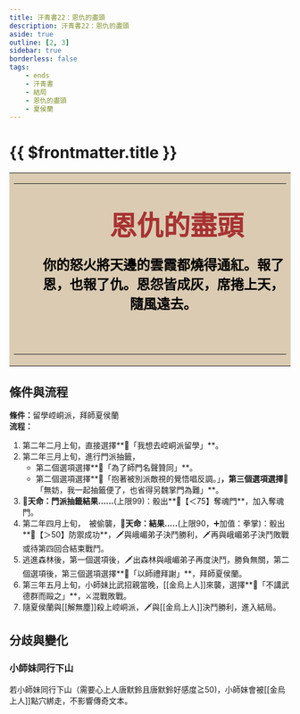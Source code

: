 ```yaml
---
title: 汗青書22：恩仇的盡頭
description: 汗青書22：恩仇的盡頭
aside: true
outline: [2, 3]
sidebar: true
borderless: false
tags:
    - ends
    - 汗青書
    - 結局
    - 恩仇的盡頭
    - 夏侯蘭
---
```


# {{ $frontmatter.title }}

<table style="text-align:center;">
    <tr>
        <td WIDTH=565 BGCOLOR="#dacbb2">
            <hr><br>
            <font size="7" color="#a83232"><strong>&emsp;&emsp;恩仇的盡頭</strong></font>
            <br>
            <br>
            <font size="5" color="000000">
            <strong>
            &emsp;&emsp;你的怒火將天邊的雲霞都燒得通紅。報了<br>
            &emsp;&emsp;恩，也報了仇。恩怨皆成灰，席捲上天，<br>
            &emsp;&emsp;隨風遠去。<br>
            &emsp;&emsp;<br>
            <br>
            </strong>
            </font>
            <hr>
        </td>
    </tr>
</table>

## 條件與流程

<strong>條件：</strong>留學崆峒派，拜師<Girl5Icon>夏侯蘭</Girl5Icon><br>
**流程：**<br>
1. 第二年二月上旬，直接選擇**📜「我想去崆峒派留學」**。
2. 第二年三月上旬，進行門派抽籤，
   + 第二個選項選擇**📖「為了師門名聲贊同」**。
   + 第二個選項選擇**📖「抱著被別派敵視的覺悟唱反調。」**，第三個選項選擇**📖「無妨，我一起抽籤便了，也省得另魏掌門為難」**。
3. **🎲天命：門派抽籤結果......**(上限99)：骰出**🧾【＜75】奪魂門**，加入奪魂門。
4. 第二年四月上旬，　被偷襲，**🎲天命：結果.....**(上限90，➕加值：拳掌)：骰出**🧾【＞50】防禦成功**，🗡️與峨嵋弟子決鬥勝利，🗡️再與峨嵋弟子決鬥敗戰或待第四回合結束戰鬥。
5. 逃進森林後，第一個選項後，🗡️出森林與峨嵋弟子再度決鬥，勝負無關，第二個選項後，第三個選項選擇**📖「以師禮拜謝」**，拜師<Girl5Icon>夏侯蘭</Girl5Icon>。
6. 第三年五月上旬，<Girl0Icon>小師妹</Girl0Icon>比武招親當晚，[[金烏上人]]來襲，選擇**📖「不講武德群而毆之」**，⚔️混戰敗戰。
7. 隨<Girl5Icon>夏侯蘭</Girl5Icon>與[[解無塵]]殺上崆峒派，🗡️與[[金烏上人]]決鬥勝利，進入結局。

## 分歧與變化

### 小師妹同行下山
若<Girl0Icon>小師妹</Girl0Icon>同行下山（需要心上人<Girl0Icon>唐默鈴</Girl0Icon>且<Girl0Icon>唐默鈴</Girl0Icon>好感度≧50)，<Girl0Icon :size="`small`">小師妹</Girl0Icon>會被[[金烏上人]]點穴綁走，不影響傳奇文本。
